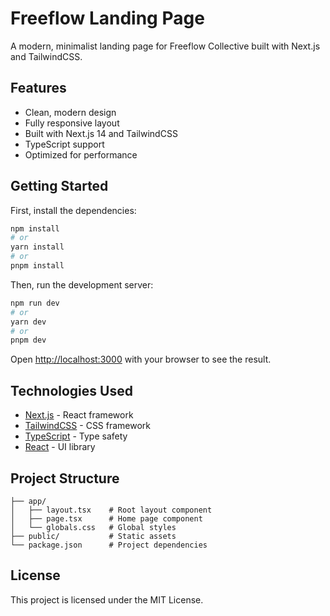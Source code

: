 # Freeflow Landing Page

A modern, minimalist landing page for Freeflow Collective built with Next.js and TailwindCSS.

## Features

- Clean, modern design
- Fully responsive layout
- Built with Next.js 14 and TailwindCSS
- TypeScript support
- Optimized for performance

## Getting Started

First, install the dependencies:

```bash
npm install
# or
yarn install
# or
pnpm install
```

Then, run the development server:

```bash
npm run dev
# or
yarn dev
# or
pnpm dev
```

Open [http://localhost:3000](http://localhost:3000) with your browser to see the result.

## Technologies Used

- [Next.js](https://nextjs.org/) - React framework
- [TailwindCSS](https://tailwindcss.com/) - CSS framework
- [TypeScript](https://www.typescriptlang.org/) - Type safety
- [React](https://reactjs.org/) - UI library

## Project Structure

```
├── app/
│   ├── layout.tsx    # Root layout component
│   ├── page.tsx      # Home page component
│   └── globals.css   # Global styles
├── public/           # Static assets
└── package.json      # Project dependencies
```

## License

This project is licensed under the MIT License.
